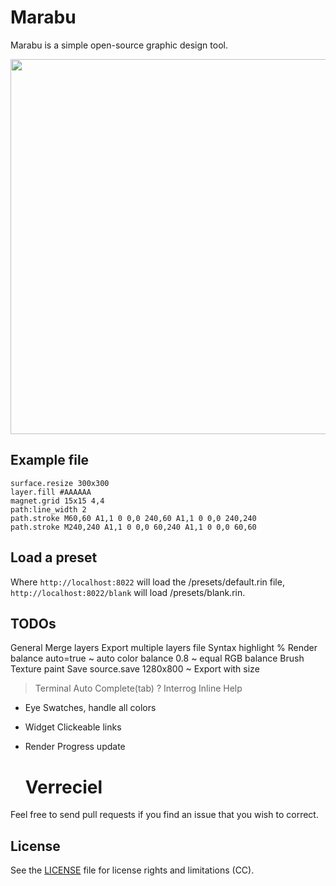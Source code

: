 # Marabu

Marabu is a simple open-source graphic design tool.

<img src='https://raw.githubusercontent.com/hundredrabbits/Ronin/master/PREVIEW.jpg' width="600"/>

## Example file

```
surface.resize 300x300
layer.fill #AAAAAA
magnet.grid 15x15 4,4
path:line_width 2
path.stroke M60,60 A1,1 0 0,0 240,60 A1,1 0 0,0 240,240
path.stroke M240,240 A1,1 0 0,0 60,240 A1,1 0 0,0 60,60
```

## Load a preset

Where `http://localhost:8022` will load the /presets/default.rin file, `http://localhost:8022/blank` will load /presets/blank.rin.

## TODOs
  General
    Merge layers
    Export multiple layers file
    Syntax highlight
  % Render
    balance auto=true ~ auto color
    balance 0.8       ~ equal RGB balance
  Brush
    Texture paint
  Save
    source.save 1280x800 ~ Export with size
  > Terminal
    Auto Complete(tab)
  ? Interrog
    Inline Help
  * Eye
    Swatches, handle all colors
  - Widget
    Clickeable links
  - Render
    Progress update

    # Verreciel

Feel free to send pull requests if you find an issue that you wish to correct.

## License

See the [LICENSE](LICENSE.md) file for license rights and limitations (CC).
